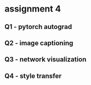 # assignment 4
## Q1 - pytorch autograd
## Q2 - image captioning
## Q3 - network visualization
## Q4 - style transfer